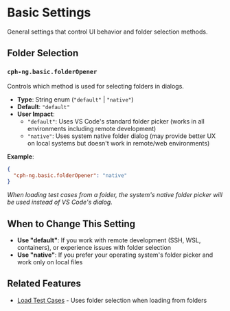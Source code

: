 # Basic Settings

General settings that control UI behavior and folder selection methods.

## Folder Selection

### `cph-ng.basic.folderOpener`

Controls which method is used for selecting folders in dialogs.

- **Type**: String enum (`"default"` | `"native"`)
- **Default**: `"default"`
- **User Impact**:
  - `"default"`: Uses VS Code's standard folder picker (works in all environments including remote development)
  - `"native"`: Uses system native folder dialog (may provide better UX on local systems but doesn't work in remote/web environments)

**Example**:
```json
{
  "cph-ng.basic.folderOpener": "native"
}
```

*When loading test cases from a folder, the system's native folder picker will be used instead of VS Code's dialog.*

## When to Change This Setting

- **Use "default"**: If you work with remote development (SSH, WSL, containers), or experience issues with folder selection
- **Use "native"**: If you prefer your operating system's folder picker and work only on local files

## Related Features

- [Load Test Cases](../features/load-test-cases.md) - Uses folder selection when loading from folders

